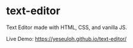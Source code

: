 # text-editor

Text Editor made with HTML, CSS, and vanilla JS. 

Live Demo: https://yeseuloh.github.io/text-editor/
